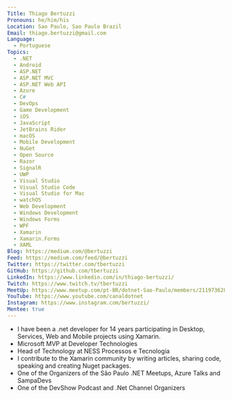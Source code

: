 ```yaml
---
Title: Thiago Bertuzzi
Pronouns: he/him/his
Location: Sao Paulo, Sao Paulo Brazil
Email: thiago.bertuzzi@gmail.com
Language:
  - Portuguese
Topics:
  - .NET
  - Android
  - ASP.NET
  - ASP.NET MVC
  - ASP.NET Web API
  - Azure
  - C#
  - DevOps
  - Game Development
  - iOS
  - JavaScript
  - JetBrains Rider
  - macOS
  - Mobile Development
  - NuGet
  - Open Source
  - Razor
  - SignalR
  - UWP
  - Visual Studio
  - Visual Studio Code
  - Visual Studio for Mac
  - watchOS
  - Web Development
  - Windows Development
  - Windows Forms
  - WPF
  - Xamarin
  - Xamarin.Forms
  - XAML
Blog: https://medium.com/@bertuzzi
Feed: https://medium.com/feed/@bertuzzi
Twitter: https://twitter.com/tbertuzzi
GitHub: https://github.com/tbertuzzi
LinkedIn: https://www.linkedin.com/in/thiago-bertuzzi/
Twitch: https://www.twitch.tv/tbertuzzi
MeetUp: https://www.meetup.com/pt-BR/dotnet-Sao-Paulo/members/211973628/
YouTube: https://www.youtube.com/canaldotnet
Instagram: https://www.instagram.com/bertuzzi/
Mentee: true
---
```

* I have been a .net developer for 14 years participating in Desktop, Services, Web and Mobile projects using Xamarin.
* Microsoft MVP at Developer Technologies
* Head of Technology at NESS Processos e Tecnologia
* I contribute to the Xamarin community by writing articles, sharing code, speaking and creating Nuget packages.
* One of the Organizers of the São Paulo .NET Meetups, Azure Talks and SampaDevs
* One of the DevShow Podcast and .Net Channel Organizers
